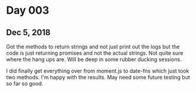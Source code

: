 # Day 003
## Dec 5, 2018

Got the methods to return strings and not just print out the logs but the code is just returning promises and not the actual strings. Not quite sure where the hang ups are. Will be deep in some rubber ducking sessions.

I did finally get everything over from moment.js to date-fns which just took two methods. I'm happy with the results. May need some future testing but so far so good.


